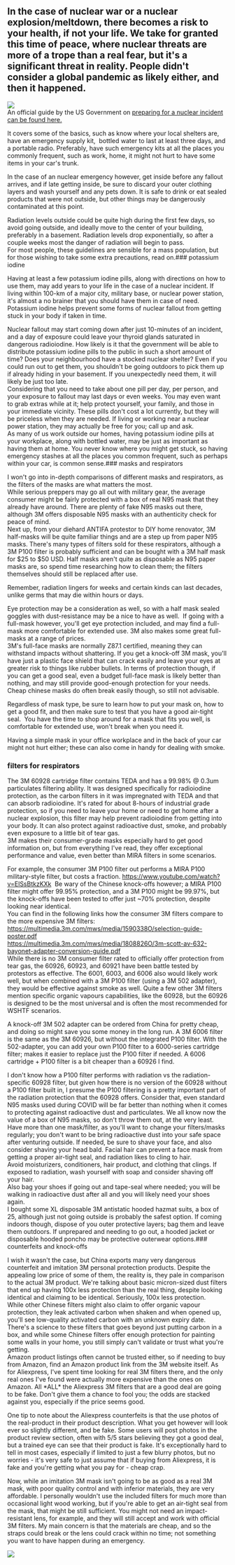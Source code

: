 ## In the case of nuclear war or a nuclear explosion/meltdown, there becomes a risk to your health, if not your life. We take for granted this time of peace, where nuclear threats are more of a trope than a real fear, but it's a significant threat in reality. People didn't consider a global pandemic as likely either, and then it happened.

  
[![](AVvXsEgTSWwokwCj4Xnctw_Cg5KIJjcT3yuSznYLYyzkQoVDkx)](https://blogger.googleusercontent.com/img/a/AVvXsEgTSWwokwCj4Xnctw_Cg5KIJjcT3yuSznYLYyzkQoVDkx7LsaElqkNTZU14hqkoKsMhaCmGIDq7GNqOzo6_3tLdSAj9FaItO_2_4CXxKALw1ZuQlHQCHW7LsiOf-K4AR_MPiCKgruAp9-UtYJ8ooaEK3ISTUIDgFOoS1Sb3G5upw7FbzjDcVMaISxda9nmV)  
An official guide by the US Government on [preparing for a nuclear incident can be found here.](https://www.ready.gov/sites/default/files/2020-11/ready_nuclear-explosion_fact-sheet_0.pdf)  
  
It covers some of the basics, such as know where your local shelters are, have an emergency supply kit,  bottled water to last at least three days, and a portable radio. Preferably, have such emergency kits at all the places you commonly frequent, such as work, home, it might not hurt to have some items in your car's trunk.  
  
In the case of an nuclear emergency however, get inside before any fallout arrives, and if late getting inside, be sure to discard your outer clothing layers and wash yourself and any pets down. It is safe to drink or eat sealed products that were not outside, but other things may be dangerously contaminated at this point.  
  
Radiation levels outside could be quite high during the first few days, so avoid going outside, and ideally move to the center of your building, preferably in a basement. Radiation levels drop exponentially, so after a couple weeks most the danger of radiation will begin to pass.  
For most people, these guidelines are sensible for a mass population, but for those wishing to take some extra precautions, read on.### potassium iodine

Having at least a few potassium iodine pills, along with directions on how to use them, may add years to your life in the case of a nuclear incident. If living within 100-km of a major city, military base, or nuclear power station, it's almost a no brainer that you should have them in case of need. Potassium iodine helps prevent some forms of nuclear fallout from getting stuck in your body if taken in time.  
  
Nuclear fallout may start coming down after just 10-minutes of an incident, and a day of exposure could leave your thyroid glands saturated in dangerous radioiodine. How likely is it that the government will be able to distribute potassium iodine pills to the public in such a short amount of time? Does your neighbourhood have a stocked nuclear shelter? Even if you could run out to get them, you shouldn't be going outdoors to pick them up if already hiding in your basement. If you unexpectedly need them, it will likely be just too late.  
Considering that you need to take about one pill per day, per person, and your exposure to fallout may last days or even weeks. You may even want to grab extras while at it; help protect yourself, your family, and those in your immediate vicinity. These pills don't cost a lot currently, but they will be priceless when they are needed. If living or working near a nuclear power station, they may actually be free for you; call up and ask.  
As many of us work outside our homes, having potassium iodine pills at your workplace, along with bottled water, may be just as important as having them at home. You never know where you might get stuck, so having emergency stashes at all the places you common frequent, such as perhaps within your car, is common sense.### masks and respirators

I won't go into in-depth comparisons of different masks and respirators, as the filters of the masks are what matters the most.  
While serious preppers may go all out with military gear, the average consumer might be fairly protected with a box of real N95 mask that they already have around. There are plenty of fake N95 masks out there, although 3M offers disposable N95 masks with an authenticity check for peace of mind.  
Next up, from your diehard ANTIFA protestor to DIY home renovator, 3M half-masks will be quite familiar things and are a step up from paper N95 masks. There's many types of filters sold for these respirators, although a 3M P100 filter is probably sufficient and can be bought with a 3M half mask for $25 to $50 USD. Half masks aren't quite as disposable as N95 paper masks are, so spend time researching how to clean them; the filters themselves should still be replaced after use.  
  
Remember, radiation lingers for weeks and certain kinds can last decades, unlike germs that may die within hours or days.   
  
Eye protection may be a consideration as well, so with a half mask sealed goggles with dust-resistance may be a nice to have as well.  If going with a full-mask however, you'll get eye protection included, and may find a full-mask more comfortable for extended use. 3M also makes some great full-masks at a range of prices.  
3M's full-face masks are normally Z87.1 certified, meaning they can withstand impacts without shattering. If you get a knock-off 3M mask, you'll have just a plastic face shield that can crack easily and leave your eyes at greater risk to things like rubber bullets. In terms of protection though, if you can get a good seal, even a budget full-face mask is likely better than nothing, and may still provide good-enough protection for your needs. Cheap chinese masks do often break easily though, so still not advisable.  
  
Regardless of mask type, be sure to learn how to put your mask on, how to get a good fit, and then make sure to test that you have a good air-tight seal.  You have the time to shop around for a mask that fits you well, is comfortable for extended use, won't break when you need it.  
  
Having a simple mask in your office workplace and in the back of your car might not hurt either; these can also come in handy for dealing with smoke.  
  
### filters for respirators

The 3M 60928 cartridge filter contains TEDA and has a 99.98% @ 0.3um particulates filtering ability. It was designed specifically for radioiodine protection, as the carbon filters in it was impregnated with TEDA and that can absorb radioiodine. It's rated for about 8-hours of industrial grade protection, so if you need to leave your home or need to get home after a nuclear explosion, this filter may help prevent radioiodine from getting into your body. It can also protect against radioactive dust, smoke, and probably even exposure to a little bit of tear gas.  
3M makes their consumer-grade masks especially hard to get good information on, but from everything I've read, they offer exceptional performance and value, even better than MIRA filters in some scenarios.   
  
For example, the consumer 3M P100 filter out performs a MIRA P100 military-style filter, but costs a fraction. <https://www.youtube.com/watch?v=ElSsBtkzKXk>  Be wary of the Chinese knock-offs however; a MIRA P100 filter might offer 99.95% protection, and a 3M P100 might be 99.97%, but the knock-offs have been tested to offer just ~70% protection, despite looking near identical.  
You can find in the following links how the consumer 3M filters compare to the more expensive 3M filters:  
<https://multimedia.3m.com/mws/media/1590338O/selection-guide-poster.pdf>  
<https://multimedia.3m.com/mws/media/1808826O/3m-scott-av-632-bayonet-adapter-conversion-guide.pdf>  
While there is no 3M consumer filter rated to officially offer protection from tear gas, the 60926, 60923, and 60921 have been battle tested by protestors as effective. The 6001, 6003, and 6006 also would likely work well, but when combined with a 3M P100 filter (using a 3M 502 adapter), they would be effective against smoke as well. Quite a few other 3M filters mention specific organic vapours capabilities, like the 60928, but the 60926 is designed to be the most universal and is often the most recommended for WSHTF scenarios.  
  
A knock-off 3M 502 adapter can be ordered from China for pretty cheap, and doing so might save you some money in the long run. A 3M 6006 filter is the same as the 3M 60926, but without the integrated P100 filter. With the 502-adapter, you can add your own P100 filter to a 6000-series cartridge filter; makes it easier to replace just the P100 filter if needed. A 6006 cartridge + P100 filter is a bit cheaper than a 60926 I find.  
  
I don't know how a P100 filter performs with radiation vs the radiation-specific 60928 filter, but given how there is no version of the 60928 without a P100 filter built in, I presume the P100 filtering is a pretty important part of the radiation protection that the 60928 offers. Consider that, even standard N95 masks used during COVID will be far better than nothing when it comes to protecting against radioactive dust and particulates. We all know now the value of a box of N95 masks, so don't throw them out, at the very least.  
Have more than one mask/filter, as you'll want to change your filters/masks regularly; you don't want to be bring radioactive dust into your safe space after venturing outside. If needed, be sure to shave your face, and also consider shaving your head bald. Facial hair can prevent a face mask from getting a proper air-tight seal, and radiation likes to cling to hair.  
Avoid moisturizers, conditioners, hair product, and clothing that clings. If exposed to radiation, wash yourself with soap and consider shaving off your hair.  
Also bag your shoes if going out and tape-seal where needed; you will be walking in radioactive dust after all and you will likely need your shoes again.  
I bought some XL disposable 3M antistatic hooded hazmat suits, a box of 25, although just not going outside is probably the safest option. If coming indoors though, dispose of you outer protective layers; bag them and leave them outdoors. If unprepared and needing to go out, a hooded jacket or disposable hooded poncho may be protective outerwear options.### counterfeits and knock-offs

I wish it wasn't the case, but China exports many very dangerous counterfeit and imitation 3M personal protection products. Despite the appealing low price of some of them, the reality is, they pale in comparison to the actual 3M product. We're talking about basic micron-sized dust filters that end up having 100x less protection than the real thing, despite looking identical and claiming to be identical. Seriously, 100x less protection.  
While other Chinese filters might also claim to offer organic vapour protection, they leak activated carbon when shaken and when opened up, you'll see low-quality activated carbon with an unknown expiry date. There's a science to these filters that goes beyond just putting carbon in a box, and while some Chinese filters offer enough protection for painting some walls in your home, you still simply can't validate or trust what you're getting.  
Amazon product listings often cannot be trusted either, so if needing to buy from Amazon, find an Amazon product link from the 3M website itself. As for Aliexpress, I've spent time looking for real 3M filters there, and the only real ones I've found were actually more expensive than the ones on Amazon. All \*ALL\* the Aliexpress 3M filters that are a good deal are going to be fake. Don't give them a chance to fool you; the odds are stacked against you, especially if the price seems good.  
  
One tip to note about the Aliexpress counterfeits is that the use photos of the real-product in their product description. What you get however will look ever so slightly different, and be fake. Some users will post photos in the product review section, often with 5/5 stars believing they got a good deal, but a trained eye can see that their product is fake. It's exceptionally hard to tell in most cases, especially if limited to just a few blurry photos, but no worries - it's very safe to just assume that if buying from Aliexpress, it is fake and you're getting what you pay for - cheap crap.  
  
Now, while an imitation 3M mask isn't going to be as good as a real 3M mask, with poor quality control and with inferior materials, they are very affordable. I personally wouldn't use the included filters for much more than occasional light wood working, but if you're able to get an air-tight seal from the mask, that might be still sufficient. You might not need an impact-resistant lens, for example, and they will still accept and work with official 3M filters. My main concern is that the materials are cheap, and so the straps could break or the lens could crack within no time; not something you want to have happen during an emergency.  
  
  
[![](17.jpg)](https://blogger.googleusercontent.com/img/b/R29vZ2xl/AVvXsEjfrMU-dAfsCgSWMVt6NhA03ija7YKzX8owuqUxLWvHgsAHV97IBYwGzu9X7ZIpehx-PJyT5K1j44zU1nkRig6FpIUHIOdSJKabV4ytvDFxJljlxESU5eA3_nZaSijP4nmoSVMNXF6yUTVlEYG3F1Sn_72w0F7jtb6GSV4Esx5cYO2ZVFnBhIXWTlAs1HAq/s908/17.jpg)  
  
  
  
  
  
  
  
  
  
  
  
  
  
  
  
  
